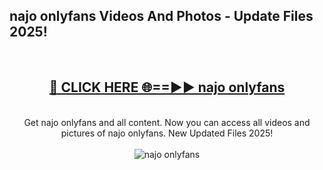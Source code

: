 <h2>najo onlyfans Videos And Photos - Update Files 2025!</h2>
<br>
<div align="center">
<h2><a href="https://linkcuts.com/hfmhzwbr" rel="nofollow">🔴 CLICK HERE 🌐==►► najo onlyfans</a></h2>
<br>
Get najo onlyfans and all content. Now you can access all videos and pictures of najo onlyfans. New Updated Files 2025!
<br>
<br>
<a href="https://linkcuts.com/hfmhzwbr" rel="nofollow" data-target="animated-image.originalLink"><img src="https://i.ibb.co.com/WyWwxjT/player-gif2.gif" alt="najo onlyfans" style="max-width: 100%; display: inline-block;" data-target="animated-image.originalImage"></a>
</div>
<br>